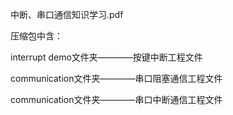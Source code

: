 中断、串口通信知识学习.pdf

压缩包中含：

interrupt demo文件夹————按键中断工程文件

communication文件夹————串口阻塞通信工程文件

communication文件夹————串口中断通信工程文件
